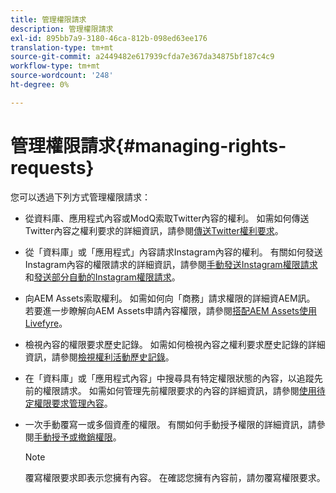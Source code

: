 ```yaml
---
title: 管理權限請求
description: 管理權限請求
exl-id: 895bb7a9-3180-46ca-812b-098ed63ee176
translation-type: tm+mt
source-git-commit: a2449482e617939cfda7e367da34875bf187c4c9
workflow-type: tm+mt
source-wordcount: '248'
ht-degree: 0%

---
```


# 管理權限請求{#managing-rights-requests}

您可以透過下列方式管理權限請求：

* 從資料庫、應用程式內容或ModQ索取Twitter內容的權利。 如需如何傳送Twitter內容之權利要求的詳細資訊，請參閱[傳送Twitter權利要求](../c-how-requesting-rights-works/t-send-a-rights-request-to-own-a-digital-asset.md#t_send_a_rights_request_to_own_a_digital_asset)。
* 從「資料庫」或「應用程式」內容請求Instagram內容的權利。 有關如何發送Instagram內容的權限請求的詳細資訊，請參閱[手動發送Instagram權限請求](../c-how-requesting-rights-works/c-send-instagram-manual-rights-request.md#c_send_instagram_manual_rights_request)和[發送部分自動的Instagram權限請求](../c-how-requesting-rights-works/c-send-an-instagram-rights-request-from-the-library.md#c_send_an_instagram_rights_request_from_the_library)。

* 向AEM Assets索取權利。 如需如何向「商務」請求權限的詳細資AEM訊。 若要進一步瞭解向AEM Assets申請內容權限，請參閱[搭配AEM Assets使用Livefyre](https://helpx.adobe.com/experience-manager/6-4/sites/administering/using/livefyre.html#UseLivefyrewithAEMAssets)。
* 檢視內容的權限要求歷史記錄。 如需如何檢視內容之權利要求歷史記錄的詳細資訊，請參閱[檢視權利活動歷史記錄](../c-how-requesting-rights-works/c-view-rights-activity-history.md#c_view_rights_activity_history)。
* 在「資料庫」或「應用程式內容」中搜尋具有特定權限狀態的內容，以追蹤先前的權限請求。 如需如何管理先前權限要求的內容的詳細資訊，請參閱[使用待定權限要求管理內容](../c-how-requesting-rights-works/t-manage-content-with-pending-rights-request.md#t_manage_content_with_pending_rights_request)。
* 一次手動覆寫一或多個資產的權限。 有關如何手動授予權限的詳細資訊，請參閱[手動授予或撤銷權限](../c-how-requesting-rights-works/t-manually-grant-the-rights-for-one-or-more-assets.md#t_manually_grant_the_rights_for_one_or_more_assets)。

   >[!NOTE]
   >
   >覆寫權限要求即表示您擁有內容。 在確認您擁有內容前，請勿覆寫權限要求。
